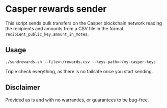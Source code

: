 # Casper rewards sender

This script sends bulk transfers on the Casper blockchain network reading the recipients and amounts from a CSV file in the format ```recipient_public_key,amount_in_motes```. 

## Usage

```
./sendrewards.sh --file=~/rewards.csv --keys-path=~/my-casper-keys
```

Triple check everything, as there is no failsafe once you start sending.

## Disclaimer

Provided as is and with no warranties, or guarantees to be bug-free.
